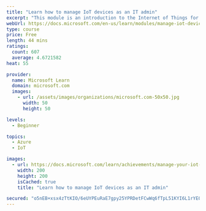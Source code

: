 ```yaml
---
title: "Learn how to manage IoT devices as an IT admin"
excerpt: "This module is an introduction to the Internet of Things for IT admins."
webUrl: https://docs.microsoft.com/en-us/learn/modules/manage-iot-devices/
type: course
price: Free
length: 44 mins
ratings:
  count: 607
  average: 4.6721582
heat: 55

provider:
  name: Microsoft Learn
  domain: microsoft.com
  images:
    - url: /assets/images/organizations/microsoft.com-50x50.jpg
      width: 50
      height: 50

levels:
  - Beginner

topics:
  - Azure
  - IoT

images:
  - url: https://docs.microsoft.com/learn/achievements/manage-your-iot-devices-social.png
    width: 200
    height: 200
    isCached: true
    title: "Learn how to manage IoT devices as an IT admin"

secured: "o5nEB+xsx4zTtKIO/6eUYPEuRaE7gpy25YPRDetFCwWq6fTpL51KYI6L1rYEQVL8v3KPp8qDvBo2yN6IbSA98FU2rBTLtaoYuZE8/AnoTc5U6nfn0Qcj/fDxI2TtK+b5SAuOdUBo4Mt8MVP3KdKtMHDeGkvwEZYPGCIOo7YFMM/zhwXsSuNCctnrNQypU9DkWD/1BSiCciWUFUIzqotPKa1W8Dfj7+M2WAVPu4BDd827edMDyCxd+9PUBhFC2kRWLZcCEnNvaPW74Q9mq/UqELv1eSE4frLV5S8/DRhp7iWv0/8U/b/jzkRkB5g0RyjJrtchM9Fudc0cxCBZbSiyWkDzsy2fKfaKJT6E/gssYTvOQZojC4PYIX34D0AYLNTphplVgmRdDve+2HyZNB3k+g==;nUvPX4Y8yMhUE4BWgZTzCQ=="
---
```


